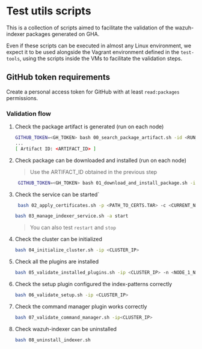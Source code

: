 # Test utils scripts

This is a collection of scripts aimed to facilitate the validation of the wazuh-indexer packages generated on GHA.

Even if these scripts can be executed in almost any Linux environment, we expect it to be used alongside the
Vagrant environment defined in the `test-tools`, using the scripts inside the VMs to facilitate the validation steps.

## GitHub token requirements

Create a personal access token for GitHub with at least `read:packages` permissions.

### Validation flow

1. Check the package artifact is generated (run on each node)
    ```bash
    GITHUB_TOKEN=<GH_TOKEN> bash 00_search_package_artifact.sh -id <RUN_ID> -n <PACKAGE_NAME>
    ...
    [ Artifact ID: <ARTIFACT_ID> ]
    ```
2. Check package can be downloaded and installed (run on each node)
   > Use the ARTIFACT_ID obtained in the previous step
   ```bash
    GITHUB_TOKEN=<GH_TOKEN> bash 01_download_and_install_package.sh -id <ARTIFACT_ID> -n <PACKAGE_NAME>
    ```
3. Check the service can be started`
   ```bash
    bash 02_apply_certificates.sh -p <PATH_TO_CERTS.TAR> -c <CURRENT_NODE_NAME> -cip <NODE_IP> -s <OTHER_NODE_NAME> -sip <OTHER_NODE_IP>
    ```
    ```bash
    bash 03_manage_indexer_service.sh -a start
    ```
    > You can also test `restart` and `stop`
4. Check the cluster can be initialized
    ```bash
    bash 04_initialize_cluster.sh -ip <CLUSTER_IP>
    ```
5. Check all the plugins are installed
    ```bash
    bash 05_validate_installed_plugins.sh -ip <CLUSTER_IP> -n <NODE_1_NAME> -n <NODE_2_NAME>
    ```
6. Check the setup plugin configured the index-patterns correctly
    ```bash
    bash 06_validate_setup.sh -ip <CLUSTER_IP>
    ```
7. Check the command manager plugin works correctly
    ```bash
    bash 07_validate_command_manager.sh -ip<CLUSTER_IP>
    ```
8. Check wazuh-indexer can be uninstalled
    ```bash
    bash 08_uninstall_indexer.sh
    ```

